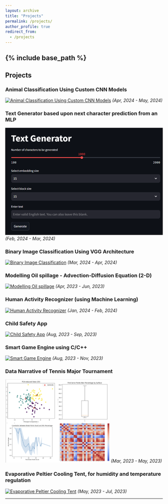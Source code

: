 ```yaml
---
layout: archive
title: "Projects"
permalink: /projects/
author_profile: true
redirect_from:
  - /projects
---
```


{% include base_path %}
-----

## Projects

### Animal Classification Using Custom CNN Models
[![Animal Classification Using Custom CNN Models](![image](https://github.com/Nihar1402-iit/Nihar1402-iit.github.io/assets/117573996/7b6780c5-8f7d-4d61-b37c-09fa7a417b39)
)](/projects/animal-classification)
_(Apr, 2024 - May, 2024)_

### Text Generator based upon next character prediction from an MLP
[![Text Generator](https://github.com/Nihar1402-iit/Nihar1402-iit.github.io/blob/master/_pages/Text_gen.png?raw=true)](/projects/text-generator)
_(Feb, 2024 - Mar, 2024)_

### Binary Image Classification Using VGG Architecture
[![Binary Image Classification](path_to_image.jpg)](/projects/binary-classification)
_(Mar, 2024 - Apr, 2024)_

### Modelling Oil spillage - Advection-Diffusion Equation (2-D)
[![Modelling Oil spillage](path_to_image.jpg)](/projects/oil-spillage)
_(Apr, 2023 - Jun, 2023)_

### Human Activity Recognizer (using Machine Learning)
[![Human Activity Recognizer](path_to_image.jpg)](/projects/human-activity-recognizer)
_(Jan, 2024 - Feb, 2024)_

### Child Safety App
[![Child Safety App](path_to_image.jpg)](/projects/child-safety-app)
_(Aug, 2023 - Sep, 2023)_

### Smart Game Engine using C/C++
[![Smart Game Engine](path_to_image.jpg)](/projects/smart-game-engine)
_(Aug, 2023 - Nov, 2023)_

### Data Narrative of Tennis Major Tournament
[![Data Narrative](https://github.com/Nihar1402-iit/Nihar1402-iit.github.io/blob/master/_pages/DN_final.png?raw=true)](/projects/data-narrative)
_(Mar, 2023 - May, 2023)_

### Evaporative Peltier Cooling Tent, for humidity and temperature regulation
[![Evaporative Peltier Cooling Tent](path_to_image.jpg)](/projects/evaporative-cooling-tent)
_(May, 2023 - Jul, 2023)_

---


